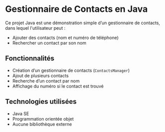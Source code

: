 # Gestionnaire de Contacts en Java

Ce projet Java est une démonstration simple d’un gestionnaire de contacts, dans lequel l'utilisateur peut :
- Ajouter des contacts (nom et numéro de téléphone)
- Rechercher un contact par son nom



## Fonctionnalités

- Création d’un gestionnaire de contacts (`ContactsManager`)
- Ajout de plusieurs contacts
- Recherche d’un contact par nom
- Affichage du numéro si le contact est trouvé



##  Technologies utilisées

- Java SE
- Programmation orientée objet
- Aucune bibliothèque externe





